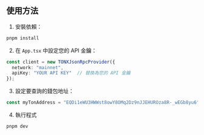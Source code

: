 ## 使用方法

1. 安裝依賴：
```bash
pnpm install
```

2. 在 `App.tsx` 中設定您的 API 金鑰：
```typescript
const client = new TONXJsonRpcProvider({
  network: "mainnet",
  apiKey: "YOUR API KEY"  // 替換為您的 API 金鑰
});
```

3. 設定要查詢的錢包地址：
```typescript
const myTonAddress = "EQDi1eWU3HWWst8owY8OMq2Dz9nJJEHUROza8R-_wEGb8yu6";  // 替換為要查詢的地址
```

4. 執行程式
```bash
pnpm dev
```